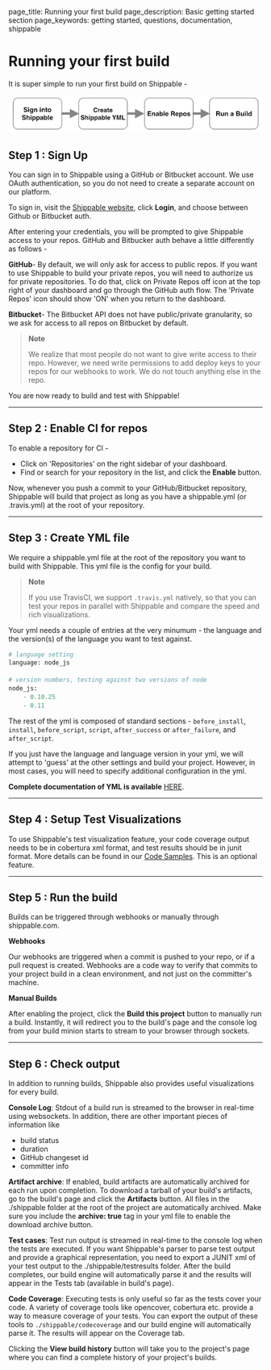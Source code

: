 page_title: Running your first build
page_description: Basic getting started section
page_keywords: getting started, questions, documentation, shippable

# Running your first build

It is super simple to run your first build on Shippable -

![Run a Build](images/build_flow.gif)

## **Step 1** : Sign Up

You can sign in to Shippable using a GitHub or Bitbucket account. We use
OAuth authentication, so you do not need to create a separate account on
our platform.

To sign in, visit the [Shippable website](https://www.shippable.com),
click **Login**, and choose between Github or Bitbucket auth.

After entering your credentials, you will be prompted to give Shippable
access to your repos. GitHub and Bitbucker auth behave a little
differently as follows -

**GitHub**- By default, we will only ask for access to public repos. If
you want to use Shippable to build your private repos, you will need to
authorize us for private repositories. To do that, click on Private
Repos off icon at the top right of your dashboard and go through the
GitHub auth flow. The 'Private Repos' icon should show 'ON' when you
return to the dashboard.

**Bitbucket**- The Bitbucket API does not have public/private
granularity, so we ask for access to all repos on Bitbucket by default.

> **Note**
>
> We realize that most people do not want to give write access to their
> repo. However, we need write permissions to add deploy keys to your
> repos for our webhooks to work. We do not touch anything else in the
> repo.

You are now ready to build and test with Shippable!

---

## **Step 2** : Enable CI for repos

To enable a repository for CI -

-	Click on 'Repositories' on the right sidebar of your dashboard.
-	Find or search for your repository in the list, and click the **Enable** button.

Now, whenever you push a commit to your GitHub/Bitbucket repository, Shippable will build that project as long as you have a
shippable.yml (or .travis.yml) at the root of your repository.

---

## **Step 3** : Create YML file

We require a shippable.yml file at the root of the repository you want
to build with Shippable. This yml file is the config for your build.

> **Note**
>
> If you use TravisCI, we support `.travis.yml` natively, so that
> you can test your repos in parallel with Shippable and compare the
> speed and rich visualizations.

Your yml needs a couple of entries at the very minumum - the language
and the version(s) of the language you want to test against.

```python
# language setting
language: node_js

# version numbers, testing against two versions of node
node_js:
    - 0.10.25
    - 0.11
```

The rest of the yml is composed of standard sections - `before_install`,
`install`, `before_script`, `script`, `after_success` or
`after_failure`, and `after_script`.

If you just have the language and language version in your yml, we will
attempt to 'guess' at the other settings and build your project.
However, in most cases, you will need to specify additional
configuration in the yml.

**Complete documentation of YML is available** [HERE](yml_overview/).

---

## **Step 4** : Setup Test Visualizations

To use Shippable's test visualization feature, your code coverage output
needs to be in cobertura xml format, and test results should be in junit
format. More details can be found in our [Code Samples](languages/).
This is an optional feature.

---

## **Step 5** : Run the build

Builds can be triggered through webhooks or manually through
shippable.com.

**Webhooks**

Our webhooks are triggered when a commit is pushed to your repo, or if a
pull request is created. Webhooks are a code way to verify that commits
to your project build in a clean environment, and not just on the
committer's machine.

**Manual Builds**

After enabling the project, click the **Build this project** button to
manually run a build. Instantly, it will redirect you to the build's
page and the console log from your build minion starts to stream to your
browser through sockets.

---

## **Step 6** : Check output

In addition to running builds, Shippable also provides useful
visualizations for every build.

**Console Log**: Stdout of a build run is streamed to the browser in
real-time using websockets. In addition, there are other important
pieces of information like

-   build status
-   duration
-   GitHub changeset id
-   committer info

**Artifact archive**: If enabled, build artifacts are automatically
archived for each run upon completion. To download a tarball of your
build's artifacts, go to the build's page and click the **Artifacts**
button. All files in the ./shippable folder at the root of the project
are automatically archived. Make sure you include the **archive: true**
tag in your yml file to enable the download archive button.

**Test cases**: Test run output is streamed in real-time to the console
log when the tests are executed. If you want Shippable's parser to parse
test output and provide a graphical representation, you need to export a
JUNIT xml of your test output to the ./shippable/testresults folder.
After the build completes, our build engine will automatically parse it
and the results will appear in the Tests tab (available in build's
page).

**Code Coverage**: Executing tests is only useful so far as the tests
cover your code. A variety of coverage tools like opencover, cobertura
etc. provide a way to measure coverage of your tests. You can export the
output of these tools to `./shippable/codecoverage` and our build engine
will automatically parse it. The results will appear on the Coverage
tab.

Clicking the **View build history** button will take you to the
project's page where you can find a complete history of your project's
builds.

